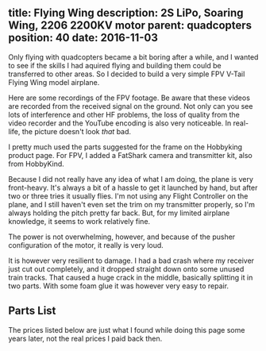title: Flying Wing
description: 2S LiPo, Soaring Wing, 2206 2200KV motor
parent: quadcopters
position: 40
date: 2016-11-03
---

<!--% backToParent() %-->

Only flying with quadcopters became a bit boring after a while, and I wanted to see if the skills I had aquired flying and building them could be transferred to other areas.
So I decided to build a very simple FPV V-Tail Flying Wing model airplane.

<!--%
lightgallery([
    [ "img/flying_wing_1.jpg", "Complete top view" ],
    [ "img/flying_wing_2.jpg", "Closer view of electronics" ],
    [ "img/flying_wing_3.jpg", "Closer view of Rx" ],
    [ "img/flying_wing_4.jpg", "Brace for flaps" ],
    [ "img/flying_wing_5.jpg", "Bottom view" ]
])
%-->

Here are some recordings of the FPV footage.
Be aware that these videos are recorded from the received signal on the ground.
Not only can you see lots of interference and other HF problems, the loss of quality from the video recorder and the YouTube encoding is also very noticeable.
In real-life, the picture doesn't look *that* bad.

<!--%
lightgallery([
    [ "https://www.youtube.com/watch?v=V5Z94si2BPE", "img/flying_wing_tree_crash_thumb.jpg", "Flying Wing Tree Landing" ],
    [ "https://www.youtube.com/watch?v=w2eUHNWF4U8", "img/flying_wing_lowlight_thumb.jpg", "Flying Wing in low light situation" ]
])
%-->

I pretty much used the parts suggested for the frame on the Hobbyking product page.
For FPV, I added a FatShark camera and transmitter kit, also from HobbyKind.

Because I did not really have any idea of what I am doing, the plane is very front-heavy.
It's always a bit of a hassle to get it launched by hand, but after two or three tries it usually flies.
I'm not using any Flight Controller on the plane, and I still haven't even set the trim on my transmitter properly, so I'm always holding the pitch pretty far back.
But, for my limited airplane knowledge, it seems to work relatively fine.

The power is not overwhelming, however, and because of the pusher configuration of the motor, it really is very loud.

It is however very resilient to damage.
I had a bad crash where my receiver just cut out completely, and it dropped straight down onto some unused train tracks.
That caused a huge crack in the middle, basically splitting it in two parts.
With some foam glue it was however very easy to repair.

## Parts List

The prices listed below are just what I found while doing this page some years later, not the real prices I paid back then.

<!--%
tableHelper([ "align-right", "align-last-right", "align-right monospaced"],
    [ "Part", "Description", "Cost" ], [
        [ "Frame", ("Combat/Slope Soaring Wing Kit (EPP Foam w/CF Tube) 1000mm", "https://hobbyking.com/en_us/combat-slope-soaring-wing-kit-epp-foam-w-cf-tube-1000mm.html"), "22.14€" ],
        [ "V-Mixer", ("TURNIGY Ultra Small V-Tail Mixer", "https://hobbyking.com/en_us/turnigy-v-tail-mixer-ultra-small.html?queryID=&objectID=23131"), "4.64€" ],
        [ "ESC", ("HobbyKing 20A (2~4S) ESC 3A UBEC", "https://hobbyking.com/en_us/hobbyking-20a-2-4s-esc-3a-ubec.html"), "9.53€" ],
        [ "Motor", ("rcINpower QAV 2206 2200KV Brushless Motor", "https://hobbyking.com/en_us/qav2206-2200kv-ccw.html"), "9.00€" ],
        [ "Servos", ("2x HobbyKing HK15178 Analog Servo 1.4kg / 0.10sec / 10g", "https://hobbyking.com/en_us/hobbykingtm-hk15178-analog-servo-1-4kg-0-09sec-10g.html"), "4.08€" ],
        [ "Prop", ("", ""), "€" ],
        [ "Cam", ("", ""), "€" ],
        [ "VTx", ("", ""), "€" ],
        [ "Rx", ("FrSky D4R-II 4ch 2.4Ghz ACCST Receiver (w/telemetry)", "https://hobbyking.com/en_us/frsky-d4r-ii-4ch-2-4ghz-accst-receiver-w-telemetry.html"), "21.60€" ],
        [ "Battery", ("", ""), "€" ],
        [ "", "Sum", "€" ]
    ]
)
%-->
